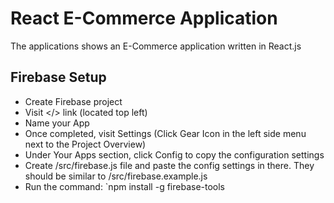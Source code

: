 # React E-Commerce Application

The applications shows an E-Commerce application written in React.js

## Firebase Setup
- Create Firebase project
- Visit </> link (located top left)
- Name your App
- Once completed, visit Settings (Click Gear Icon in the left side menu next to the Project Overview)
- Under Your Apps section, click Config to copy the configuration settings
- Create /src/firebase.js file and paste the config settings in there. They should be similar to /src/firebase.example.js
- Run the command: `npm install -g firebase-tools
